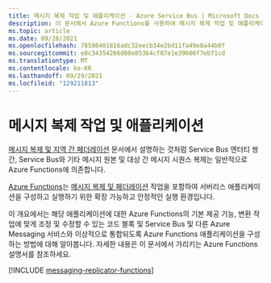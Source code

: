 ```yaml
---
title: 메시지 복제 작업 및 애플리케이션 - Azure Service Bus | Microsoft Docs
description: 이 문서에서 Azure Functions를 사용하여 메시지 복제 작업 및 애플리케이션을 빌드하는 방법에 대한 개요 제공
ms.topic: article
ms.date: 09/28/2021
ms.openlocfilehash: 78598401816adc32eecb34e2bd11fa49e8a44b0f
ms.sourcegitcommit: e8c34354266d00e85364cf07e1e39600f7eb71cd
ms.translationtype: MT
ms.contentlocale: ko-KR
ms.lasthandoff: 09/29/2021
ms.locfileid: "129211813"
---
```

# <a name="message-replication-tasks-and-applications"></a>메시지 복제 작업 및 애플리케이션

[메시지 복제 및 지역 간 페더레이션](service-bus-federation-overview.md) 문서에서 설명하는 것처럼 Service Bus 엔터티 쌍 간, Service Bus와 기타 메시지 원본 및 대상 간 메시지 시퀀스 복제는 일반적으로 Azure Functions에 의존합니다.

[Azure Functions](../azure-functions/functions-overview.md)는 [메시지 복제 및 페더레이션](service-bus-federation-overview.md) 작업을 포함하여 서버리스 애플리케이션을 구성하고 실행하기 위한 확장 가능하고 안정적인 실행 환경입니다.

이 개요에서는 해당 애플리케이션에 대한 Azure Functions의 기본 제공 기능, 변환 작업에 맞게 조정 및 수정할 수 있는 코드 블록 및 Service Bus 및 다른 Azure Messaging 서비스와 이상적으로 통합되도록 Azure Functions 애플리케이션을 구성하는 방법에 대해 알아봅니다. 자세한 내용은 이 문서에서 가리키는 Azure Functions 설명서를 참조하세요.

[!INCLUDE [messaging-replicator-functions](../../includes/messaging-replicator-functions.md)]
